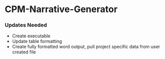 # CPM-Narrative-Generator

### Updates Needed
- Create executable
- Update table formatting
- Create fully formatted word output, pull project specific data from user created file